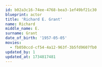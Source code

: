 ```yaml
---
id: b02a3c16-74ee-4768-bea3-1ef49bf21c30
blueprint: actor
title: 'Richard E. Grant'
name: Richard
middle_name: E.
surname: Grant
date_of_birth: '1957-05-05'
movies:
  - fb050ccd-cf54-4a12-963f-3b5fd9607fb0
updated_by: 1
updated_at: 1734817481
---
```


